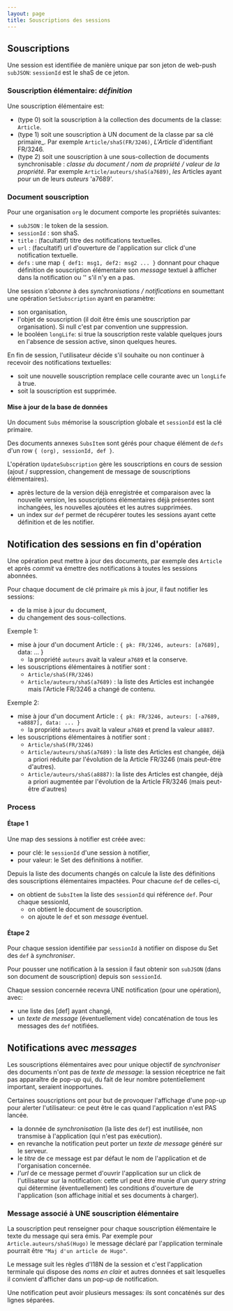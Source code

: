 ```yaml
---
layout: page
title: Souscriptions des sessions
---
```


## Souscriptions
Une session est identifiée de manière unique par son jeton de web-push `subJSON`: `sessionId` est le shaS de ce jeton.

### Souscription élémentaire: _définition_
Une souscription élémentaire est:
- (type 0) soit la souscription à la collection des documents de la classe: `Article`.
- (type 1) soit une souscription à UN document de la classe par sa clé primaire_. Par exemple `Article/shaS(FR/3246)`, _L'Article_ d'identifiant FR/3246.
- (type 2) soit une souscription à une sous-collection de documents synchronisable : _classe du document / nom de propriété / valeur de la propriété_. Par exemple `Article/auteurs/shaS(a7689)`, _les_ Articles ayant pour un de leurs _auteurs_ 'a7689'.

### Document souscription
Pour une organisation `org` le document comporte les propriétés suivantes:
- `subJSON` : le token de la session.
- `sessionId` : son shaS.
- `title` : (facultatif) titre des notifications textuelles.
- `url` : (facultatif) url d'ouverture de l'application sur click d'une notification textuelle.
- `defs` : une map `{ def1: msg1, def2: msg2 ... }` donnant pour chaque définition de souscription élémentaire son _message_ textuel à afficher dans la notification ou '' s'il n'y en a pas.

Une session _s'abonne_ à des _synchronisations / notifications_ en soumettant une opération `SetSubscription` ayant en paramètre:
- son organisation,
- l'objet de souscription (il doit être émis une souscription par organisation). Si null c'est par convention une suppression.
- le booléen `longLife`: si true la souscription reste valable quelques jours en l'absence de session active, sinon quelques heures. 

En fin de session, l'utilisateur décide s'il souhaite ou non continuer à recevoir des notifications textuelles: 
- soit une nouvelle souscription remplace celle courante avec un `longLife` à true.
- soit la souscription est supprimée.

#### Mise à jour de la base de données
Un document `Subs` mémorise la souscription globale et `sessionId` est la clé primaire.

Des documents annexes `SubsItem` sont gérés pour chaque élément de `defs` d'un row `{ (org), sessionId, def }`.

L'opération `UpdateSubscription` gère les souscriptions en cours de session (ajout / suppression, changement de message de souscriptions élémentaires).
- après lecture de la version déjà enregistrée et comparaison avec la nouvelle version, les souscriptions élémentaires déjà présentes sont inchangées, les nouvelles ajoutées et les autres supprimées.
- un index sur `def` permet de récupérer toutes les sessions ayant cette définition et de les notifier.

## Notification des sessions en fin d'opération
Une opération peut mettre à jour des documents, par exemple des `Article` et après _commit_ va émettre des notifications à toutes les sessions abonnées.

Pour chaque document de clé primaire `pk` mis à jour, il faut notifier les sessions:
- de la mise à jour du document,
- du changement des sous-collections.

Exemple 1:
- mise à jour d'un document Article : `{ pk: FR/3246, auteurs: [a7689],` data: ... }
  - la propriété `auteurs` avait la valeur `a7689` et la conserve.
- les souscriptions élémentaires à notifier sont :
  - `Article/shaS(FR/3246)`
  - `Article/auteurs/shaS(a7689)` : la liste des Articles est inchangée mais l'Article FR/3246 a changé de contenu.

Exemple 2:
- mise à jour d'un document Article : `{ pk: FR/3246, auteurs: [-a7689, +a8887], data: ... }`
  - la propriété `auteurs` avait la valeur `a7689` et prend la valeur `a8887`.
- les souscriptions élémentaires à notifier sont :
  - `Article/shaS(FR/3246)`
  - `Article/auteurs/shaS(a7689)` : la liste des Articles est changée, déjà a priori réduite par l'évolution de la Article FR/3246 (mais peut-être d'autres).
  - `Article/auteurs/shaS(a8887)`: la liste des Articles est changée, déjà a priori augmentée par l'évolution de la Article FR/3246 (mais peut-être d'autres)

### Process
#### Étape 1
Une map des sessions à notifier est créée avec:
- pour clé: le `sessionId` d'une session à notifier,
- pour valeur: le Set des définitions à notifier.

Depuis la liste des documents changés on calcule la liste des définitions des souscriptions élémentaires impactées. Pour chacune `def` de celles-ci,
- on obtient de `SubsItem` la liste des `sessionId` qui référence `def`. Pour chaque sessionId,
  - on obtient le document de souscription.
  - on ajoute le `def` et son _message_ éventuel.

#### Étape 2
Pour chaque session identifiée par `sessionId` à notifier on dispose du Set des `def` à _synchroniser_.

Pour pousser une notification à la session il faut obtenir son `subJSON` (dans son document de souscription) depuis son `sessionId`.

Chaque session concernée recevra UNE notification (pour une opération), avec:
- une liste des [def] ayant changé,
- un _texte de message_ (éventuellement vide) concaténation de tous les messages des `def` notifiées.

## Notifications avec _messages_
Les souscriptions élémentaires avec pour unique objectif de _synchroniser_ des documents n'ont pas de _texte de message_: la session réceptrice ne fait pas apparaître de pop-up qui, du fait de leur nombre potentiellement important, seraient inopportunes.

Certaines souscriptions ont pour but de provoquer l'affichage d'une pop-up pour alerter l'utilisateur: ce peut être le cas quand l'application n'est PAS lancée. 
- la donnée de _synchronisation_ (la liste des `def`) est inutilisée, non transmise à l'application (qui n'est pas exécution).
- en revanche la notification peut porter un _texte de message_ généré sur le serveur.
- le _titre_ de ce message est par défaut le nom de l'application et de l'organisation concernée.
- _l'url_ de ce message permet d'ouvrir l'application sur un click de l'utilisateur sur la notification: cette url peut être munie d'un _query string_ qui détermine (éventuellement) les conditions d'ouverture de l'application (son affichage initial et ses documents à charger).

### Message associé à UNE souscription élémentaire
La souscription peut renseigner pour chaque souscription élémentaire le texte du message qui sera émis. Par exemple pour `Article.auteurs/shaS(Hugo)` le message déclaré par l'application terminale pourrait être `"Maj d'un article de Hugo"`.

Le message suit les règles d'I18N de la session et c'est l'application terminale qui dispose des _noms en clair_ et autres données et sait lesquelles il convient d'afficher dans un pop-up de notification.

Une notification peut avoir plusieurs messages: ils sont concaténés sur des lignes séparées.
